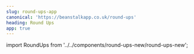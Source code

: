 ```yaml
---
slug: round-ups-app
canonical: 'https://beanstalkapp.co.uk/round-ups'
heading: Round Ups
app: true
---
```

import RoundUps from '../../components/round-ups-new/round-ups-new';

<RoundUps/>